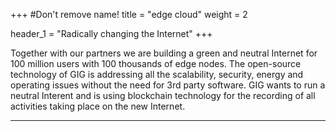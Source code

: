 +++
#Don't remove name!
title = "edge cloud"
weight = 2

header_1 = "Radically changing the Internet"
+++

Together with our partners we are building a green and neutral Internet for 100 million users with 100 thousands of edge nodes. The open-source technology of GIG is addressing all the scalability, security, energy and operating issues without the need for 3rd party software. GIG wants to run a neutral Interent and is using blockchain technology for the recording of all activities taking place on the new Internet.

***